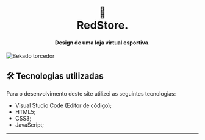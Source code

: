 <h1 align="center">
🛒<br>RedStore.
</h1>

<h4 align="center">
Design de uma loja virtual esportiva.
</h4>

![Bekado torcedor](https://user-images.githubusercontent.com/70277574/110541985-42c6a180-8107-11eb-961d-3d147ea51b47.png)

## 🛠 Tecnologias utilizadas
Para o desenvolvimento deste site utilizei as seguintes tecnologias:
- Visual Studio Code (Editor de código);
- HTML5;
- CSS3;
- JavaScript;
---
